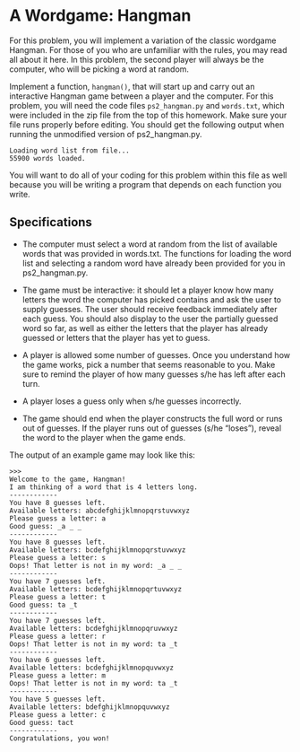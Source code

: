 # A Wordgame: Hangman

For this problem, you will implement a variation of the classic wordgame Hangman. For those of you who are unfamiliar with the rules, you may read all about it here. In this problem, the second player will always be the computer, who will be picking a word at random.

Implement a function, `hangman()`, that will start up and carry out an interactive Hangman game between a player and the computer.
For this problem, you will need the code files `ps2_hangman.py` and `words.txt`, which were included in the zip file from the top of this homework. Make sure your file runs properly before editing. You should get the following output when running the unmodified version of ps2_hangman.py.

```
Loading word list from file...
55900 words loaded.
```

You will want to do all of your coding for this problem within this file as well because you will be writing a program that depends on each function you write.

## Specifications

* The computer must select a word at random from the list of available words that was provided in words.txt. The functions for loading the word list and selecting a random word have already been provided for you in ps2_hangman.py.

* The game must be interactive: it should let a player know how many letters the word the computer has picked contains and ask the user to supply guesses. The user should receive feedback immediately after each guess. You should also display to the user the partially guessed word so far, as well as either the letters that the player has already guessed or letters that the player has yet to guess.

* A player is allowed some number of guesses. Once you understand how the game works, pick a number that seems reasonable to you. Make sure to remind the player of how many guesses s/he has left after each turn.

* A player loses a guess only when s/he guesses incorrectly.

* The game should end when the player constructs the full word or runs out of guesses. If the player runs out of guesses (s/he “loses”), reveal the word to the player when the game ends.

The output of an example game may look like this:

```
>>>
Welcome to the game, Hangman!
I am thinking of a word that is 4 letters long.
------------
You have 8 guesses left.
Available letters: abcdefghijklmnopqrstuvwxyz
Please guess a letter: a
Good guess: _a _ _
------------
You have 8 guesses left.
Available letters: bcdefghijklmnopqrstuvwxyz
Please guess a letter: s
Oops! That letter is not in my word: _a _ _
------------
You have 7 guesses left.
Available letters: bcdefghijklmnopqrtuvwxyz
Please guess a letter: t
Good guess: ta _t
------------
You have 7 guesses left.
Available letters: bcdefghijklmnopqruvwxyz
Please guess a letter: r
Oops! That letter is not in my word: ta _t
------------
You have 6 guesses left.
Available letters: bcdefghijklmnopquvwxyz
Please guess a letter: m
Oops! That letter is not in my word: ta _t
------------
You have 5 guesses left.
Available letters: bdefghijklmnopquvwxyz
Please guess a letter: c
Good guess: tact
------------
Congratulations, you won!
```
